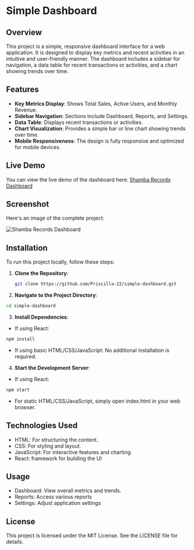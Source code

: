 # Simple Dashboard

## Overview

This project is a simple, responsive dashboard interface for a web application. It is designed to display key metrics and recent activities in an intuitive and user-friendly manner. The dashboard includes a sidebar for navigation, a data table for recent transactions or activities, and a chart showing trends over time.

## Features

- **Key Metrics Display**: Shows Total Sales, Active Users, and Monthly Revenue.
- **Sidebar Navigation**: Sections include Dashboard, Reports, and Settings.
- **Data Table**: Displays recent transactions or activities.
- **Chart Visualization**: Provides a simple bar or line chart showing trends over time.
- **Mobile Responsiveness**: The design is fully responsive and optimized for mobile devices.

## Live Demo

You can view the live demo of the dashboard here: [Shamba Records Dashboard](https://shamba-records-dashboard.vercel.app/)

## Screenshot

Here's an image of the complete project:

![Shamba Records Dashboard](Shamba-Records-Dashboard.png)

## Installation

To run this project locally, follow these steps:

1. **Clone the Repository**:
   ```bash
   git clone https://github.com/Priscilla-22/simple-dashboard.git

   ```
2. **Navigate to the Project Directory**:
```bash
cd simple-dashboard
```
3. **Install Dependencies**:
- If using React:
```bash
npm install
```
- If using basic HTML/CSS/JavaScript:  No additional installation is required.

4. **Start the Development Server**: 
- If using React:
```bash
npm start
```
- For static HTML/CSS/JavaScript, simply open index.html in your web browser.

## Technologies Used
+ HTML: For structuring the content.
+ CSS: For styling and layout.
+ JavaScript: For interactive features and charting.
+ React:  framework for building the UI 

## Usage
* Dashboard: View overall metrics and trends.
* Reports: Access various reports 
* Settings: Adjust application settings 

## License
This project is licensed under the MIT License. See the LICENSE file for details.